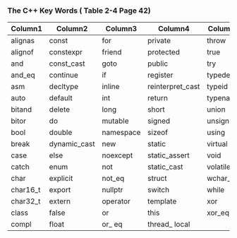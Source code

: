 ### The C++ Key Words ( Table 2-4 Page 42)  
Column1 | Column2 | Column3 | Column4 | Column5 
--- | --- | --- | --- | ---
alignas | const | for | private | throw
alignof | constexpr | friend | protected | true
and | const_cast | goto | public | try
and_eq | continue | if | register | typedef
asm | decltype | inline | reinterpret_cast | typeid
auto | default | int | return | typename
bitand | delete | long | short | union
bitor | do | mutable | signed | unsigned
bool |double | namespace | sizeof | using
break | dynamic_cast | new | static | virtual
case | else | noexcept | static_assert | void
catch | enum | not | static_cast | volatile
char | explicit | not_eq | struct | wchar_t
char16_t | export | nullptr | switch | while
char32_t | extern | operator | template | xor
class | false | or | this | xor_eq
compl | float | or_ eq | thread_ local
